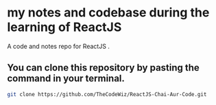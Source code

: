 # my notes and codebase during the learning of ReactJS
A code and notes repo for ReactJS .
## You can clone this repository by pasting the command in your terminal.
```bash
git clone https://github.com/TheCodeWiz/ReactJS-Chai-Aur-Code.git
```
